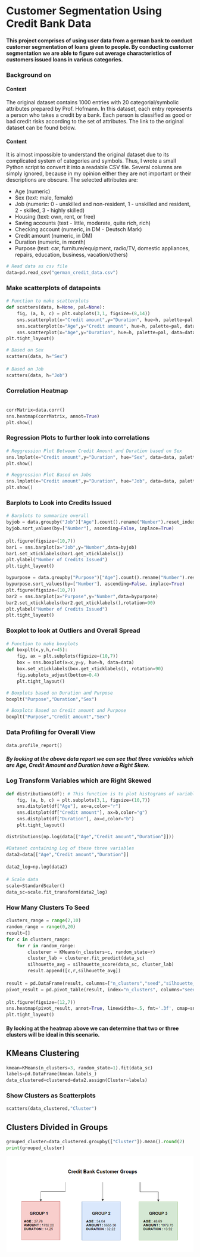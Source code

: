 # Customer Segmentation Using Credit Bank Data

####  This project comprises of using user data from a german bank to conduct customer segmentation of loans given to people. By conducting customer segmentation we are able to figure out average characteristics of customers issued loans in various categories.

### Background on 

#### Context
The original dataset contains 1000 entries with 20 categorial/symbolic attributes prepared by Prof. Hofmann. In this dataset, each entry represents a person who takes a credit by a bank. Each person is classified as good or bad credit risks according to the set of attributes. The link to the original dataset can be found below.

#### Content
It is almost impossible to understand the original dataset due to its complicated system of categories and symbols. Thus, I wrote a small Python script to convert it into a readable CSV file. Several columns are simply ignored, because in my opinion either they are not important or their descriptions are obscure. The selected attributes are:

- Age (numeric)
- Sex (text: male, female)
- Job (numeric: 0 - unskilled and non-resident, 1 - unskilled and resident, 2 - skilled, 3 -   highly skilled)
- Housing (text: own, rent, or free)
- Saving accounts (text - little, moderate, quite rich, rich)
- Checking account (numeric, in DM - Deutsch Mark)
- Credit amount (numeric, in DM)
- Duration (numeric, in month)
- Purpose (text: car, furniture/equipment, radio/TV, domestic appliances, repairs, education,   business, vacation/others)


```python
# Read data as csv file
data=pd.read_csv("german_credit_data.csv")
```

### Make scatterplots of datapoints


```python
# Function to make scatterplots
def scatters(data, h=None, pal=None):
    fig, (a, b, c) = plt.subplots(3,1, figsize=(8,14))
    sns.scatterplot(x="Credit amount",y="Duration", hue=h, palette=pal, data=data, ax=a)
    sns.scatterplot(x="Age",y="Credit amount", hue=h, palette=pal, data=data, ax=b)
    sns.scatterplot(x="Age",y="Duration", hue=h, palette=pal, data=data, ax=c)
plt.tight_layout()
```


```python
# Based on Sex
scatters(data, h="Sex")

# Based on Job
scatters(data, h="Job")
```

### Correlation Heatmap


```python

corrMatrix=data.corr()
sns.heatmap(corrMatrix, annot=True)
plt.show()
```

### Regression Plots to further look into correlations


```python
# Reggression Plot Between Credit Amount and Duration based on Sex
sns.lmplot(x="Credit amount",y="Duration", hue="Sex", data=data, palette="Set2", aspect=2)
plt.show()
```


```python
# Reggression Plot Based on Jobs
sns.lmplot(x="Credit amount",y="Duration", hue="Job", data=data, palette="Set1", aspect=2)
plt.show()

```

### Barplots to Look into Credits Issued


```python
# Barplots to summarize overall
byjob = data.groupby("Job")["Age"].count().rename("Number").reset_index()
byjob.sort_values(by=["Number"], ascending=False, inplace=True)

plt.figure(figsize=(10,7))
bar1 = sns.barplot(x="Job",y="Number",data=byjob)
bar1.set_xticklabels(bar1.get_xticklabels())
plt.ylabel("Number of Credits Issued")
plt.tight_layout()
```


```python
bypurpose = data.groupby("Purpose")["Age"].count().rename("Number").reset_index()
bypurpose.sort_values(by=["Number"], ascending=False, inplace=True)
plt.figure(figsize=(10,7))
bar2 = sns.barplot(x="Purpose",y="Number",data=bypurpose)
bar2.set_xticklabels(bar2.get_xticklabels(),rotation=90)
plt.ylabel("Number of Credits Issued")
plt.tight_layout()
```

### Boxplot to look at Outliers and Overall Spread


```python
# Function to make boxplots
def boxplt(x,y,h,r=45):
    fig, ax = plt.subplots(figsize=(10,7))
    box = sns.boxplot(x=x,y=y, hue=h, data=data)
    box.set_xticklabels(box.get_xticklabels(), rotation=90)
    fig.subplots_adjust(bottom=0.4)
    plt.tight_layout()
```


```python
# Boxplots based on Duration and Purpose
boxplt("Purpose","Duration","Sex")

```


```python
# Boxplots Based on Credit amount and Purpose
boxplt("Purpose","Credit amount","Sex")
```

### Data Profiling for Overall View


```python
data.profile_report()
```

##### By looking at the above data report we can see that three variables which are Age, Credit Amount and Duration have a Right Skew.

### Log Transform Variables which are Right Skewed


```python
def distributions(df): # This function is to plot histograms of variables that are right skewed
    fig, (a, b, c) = plt.subplots(3,1, figsize=(10,7))
    sns.distplot(df["Age"], ax=a,color="r")
    sns.distplot(df["Credit amount"], ax=b,color="g")
    sns.distplot(df["Duration"], ax=c,color="b")
    plt.tight_layout()
```


```python
distributions(np.log(data[["Age","Credit amount","Duration"]]))
```


```python
#Dataset containing Log of these three variables
data2=data[["Age","Credit amount","Duration"]]

data2_log=np.log(data2)

# Scale data
scale=StandardScaler()
data_sc=scale.fit_transform(data2_log)
```

### How Many Clusters To Seed


```python
clusters_range = range(2,10)
random_range = range(0,20)
result=[]
for c in clusters_range:
    for r in random_range:
        clusterer = KMeans(n_clusters=c, random_state=r)
        cluster_lab = clusterer.fit_predict(data_sc)
        silhouette_avg = silhouette_score(data_sc, cluster_lab)
        result.append([c,r,silhouette_avg])

result = pd.DataFrame(result, columns=["n_clusters","seed","silhouette_score"])
pivot_result = pd.pivot_table(result, index="n_clusters", columns="seed",values="silhouette_score")

plt.figure(figsize=(12,7))
sns.heatmap(pivot_result, annot=True, linewidths=.5, fmt='.3f', cmap=sns.cm.rocket_r)
plt.tight_layout()
```

#### By looking at the heatmap above we can determine that two or three clusters will be ideal in this scenario.

## KMeans Clustering


```python
kmean=KMeans(n_clusters=3, random_state=1).fit(data_sc)
labels=pd.DataFrame(kmean.labels_)
data_clustered=clustered=data2.assign(Cluster=labels)
```

### Show Clusters as Scatterplots


```python
scatters(data_clustered,"Cluster")
```

## Clusters Divided in Groups


```python
grouped_cluster=data_clustered.groupby(["Cluster"]).mean().round(2)
print(grouped_cluster)
```
![Customer Groups](https://github.com/basilghauri/Customer-Segmentation-Using-Credit-Bank-Data/blob/master/Credit%20Bank%20Groups.PNG?raw=true)
